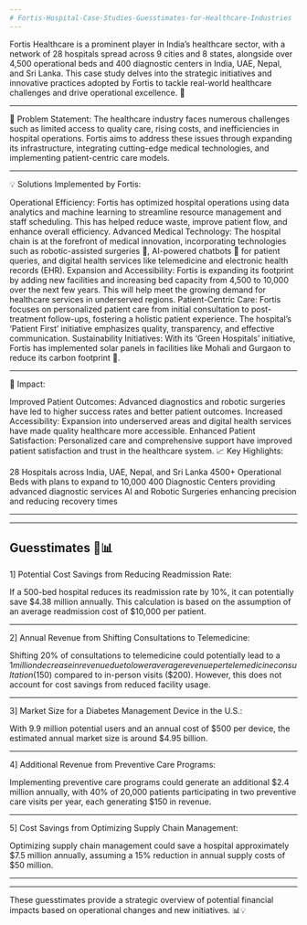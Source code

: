 ```yaml
---
# Fortis-Hospital-Case-Studies-Guesstimates-for-Healthcare-Industries
---
```


Fortis Healthcare is a prominent player in India’s healthcare sector, with a network of 28 hospitals spread across 9 cities and 8 states, alongside over 4,500 operational beds and 400 diagnostic centers in India, UAE, Nepal, and Sri Lanka. This case study delves into the strategic initiatives and innovative practices adopted by Fortis to tackle real-world healthcare challenges and drive operational excellence. 🚀

---
🌟 Problem Statement: The healthcare industry faces numerous challenges such as limited access to quality care, rising costs, and inefficiencies in hospital operations. Fortis aims to address these issues through expanding its infrastructure, integrating cutting-edge medical technologies, and implementing patient-centric care models.

---
💡 Solutions Implemented by Fortis:

Operational Efficiency: Fortis has optimized hospital operations using data analytics and machine learning to streamline resource management and staff scheduling. This has helped reduce waste, improve patient flow, and enhance overall efficiency.
Advanced Medical Technology: The hospital chain is at the forefront of medical innovation, incorporating technologies such as robotic-assisted surgeries 🤖, AI-powered chatbots 🤖 for patient queries, and digital health services like telemedicine and electronic health records (EHR).
Expansion and Accessibility: Fortis is expanding its footprint by adding new facilities and increasing bed capacity from 4,500 to 10,000 over the next few years. This will help meet the growing demand for healthcare services in underserved regions.
Patient-Centric Care: Fortis focuses on personalized patient care from initial consultation to post-treatment follow-ups, fostering a holistic patient experience. The hospital’s ‘Patient First’ initiative emphasizes quality, transparency, and effective communication.
Sustainability Initiatives: With its ‘Green Hospitals’ initiative, Fortis has implemented solar panels in facilities like Mohali and Gurgaon to reduce its carbon footprint 🌱.

---
🌈 Impact:

Improved Patient Outcomes: Advanced diagnostics and robotic surgeries have led to higher success rates and better patient outcomes.
Increased Accessibility: Expansion into underserved areas and digital health services have made quality healthcare more accessible.
Enhanced Patient Satisfaction: Personalized care and comprehensive support have improved patient satisfaction and trust in the healthcare system.
📈 Key Highlights:

28 Hospitals across India, UAE, Nepal, and Sri Lanka
4500+ Operational Beds with plans to expand to 10,000
400 Diagnostic Centers providing advanced diagnostic services
AI and Robotic Surgeries enhancing precision and reducing recovery times

---
---
Guesstimates 🧠📊
---
1] Potential Cost Savings from Reducing Readmission Rate:

If a 500-bed hospital reduces its readmission rate by 10%, it can potentially save $4.38 million annually. This calculation is based on the assumption of an average readmission cost of $10,000 per patient.

---
2] Annual Revenue from Shifting Consultations to Telemedicine:

Shifting 20% of consultations to telemedicine could potentially lead to a $1 million decrease in revenue due to lower average revenue per telemedicine consultation ($150) compared to in-person visits ($200). However, this does not account for cost savings from reduced facility usage.

---
3] Market Size for a Diabetes Management Device in the U.S.:

With 9.9 million potential users and an annual cost of $500 per device, the estimated annual market size is around $4.95 billion.

---
4] Additional Revenue from Preventive Care Programs:

Implementing preventive care programs could generate an additional $2.4 million annually, with 40% of 20,000 patients participating in two preventive care visits per year, each generating $150 in revenue.

---
5] Cost Savings from Optimizing Supply Chain Management:

Optimizing supply chain management could save a hospital approximately $7.5 million annually, assuming a 15% reduction in annual supply costs of $50 million.

---
---
These guesstimates provide a strategic overview of potential financial impacts based on operational changes and new initiatives. 📊💡

